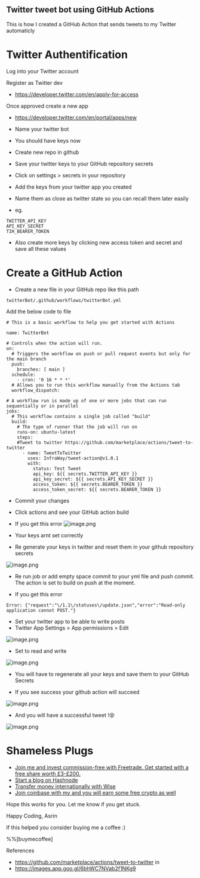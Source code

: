 ## Twitter tweet bot using GitHub Actions

This is how I created a GitHub Action that sends tweets to my Twitter automaticly

# Twitter Authentification

Log into your Twitter account 

Register as Twitter dev
- https://developer.twitter.com/en/apply-for-access

Once approved create a new app
- https://developer.twitter.com/en/portal/apps/new
- Name your twitter bot
- You should have keys now 

- Create new repo in github
- Save your twitter keys to your GitHub repository secrets 
- Click on settings > secrets in your repository
- Add the keys from your twitter app you created 
- Name them as close as twitter state so you can recall them later easily
- eg.
```
TWITTER_API_KEY
API_KEY_SECRET
TIH_BEARER_TOKEN 
```
- Also create more keys by clicking new access token and secret and save all these values

# Create a GitHub Action

- Create a new file in your GitHub repo like this path
```
twitterBot/.github/workflows/twitterBot.yml
```

Add the below code to file
```
# This is a basic workflow to help you get started with Actions

name: TwitterBot

# Controls when the action will run. 
on:
  # Triggers the workflow on push or pull request events but only for the main branch
  push:
    branches: [ main ]
  schedule:
    - cron: '0 16 * * *' 
  # Allows you to run this workflow manually from the Actions tab
  workflow_dispatch:

# A workflow run is made up of one or more jobs that can run sequentially or in parallel
jobs:
  # This workflow contains a single job called "build"
  build:
    # The type of runner that the job will run on
    runs-on: ubuntu-latest
    steps:
    #Tweet to twitter https://github.com/marketplace/actions/tweet-to-twitter
      - name: TweetToTwitter
        uses: InfraWay/tweet-action@v1.0.1
        with:
          status: Test Tweet
          api_key: ${{ secrets.TWITTER_API_KEY }}
          api_key_secret: ${{ secrets.API_KEY_SECRET }}
          access_token: ${{ secrets.BEARER_TOKEN }}
          access_token_secret: ${{ secrets.BEARER_TOKEN }} 
```

- Commit your changes 

- Click actions and see your GitHub action build

- If you get this error
![image.png](https://cdn.hashnode.com/res/hashnode/image/upload/v1631969888721/lZLmKTNl6.png)
- Your keys arnt set correctly
- Re generate your keys in twitter and reset them in your github repository secrets

![image.png](https://cdn.hashnode.com/res/hashnode/image/upload/v1631970190368/cXIzVr7ZX.png)

- Re run job or add empty space commit to your yml file and push commit. The action is set to build on push at the moment.

- If you get this error
```
Error: {"request":"\/1.1\/statuses\/update.json","error":"Read-only application cannot POST."}
```
- Set your twitter app to be able to write posts
- Twitter App Settings > App permissions > Edit

![image.png](https://cdn.hashnode.com/res/hashnode/image/upload/v1631970520907/DfhUrd_4x.png)
- Set to read and write

![image.png](https://cdn.hashnode.com/res/hashnode/image/upload/v1631970552662/27wR1g8s5.png)

- You will have to regenerate all your keys and save them to your GitHub Secrets

- If you see success your github action will succeed

![image.png](https://cdn.hashnode.com/res/hashnode/image/upload/v1631970771835/jBHcto4r0.png)

- And you will have a successful tweet !😵

![image.png](https://cdn.hashnode.com/res/hashnode/image/upload/v1631970801928/Iv4mjHumV.png)

# Shameless Plugs 
- [Join me and invest commission-free with Freetrade. Get started with a free share worth £3-£200.](https://magic.freetrade.io/join/asrin/447192e9)
- [Start a blog on Hashnode](https://hashnode.com/@azcodez/joinme)
- [Transfer money internationally with Wise](https://wise.com/invite/ath/asrind)
- [Join coinbase with my and you will earn some free crypto as well](https://coinbase.com/join/dayana_m40?src=android-link)

Hope this works for you. Let me know if you get stuck. 

Happy Coding,
Asrin

If this helped you consider buying me a coffee :)

%%[buymecoffee]

References 
- https://github.com/marketplace/actions/tweet-to-twitter
in 
- https://images.app.goo.gl/6bhWC7NVab2f1NKg9
